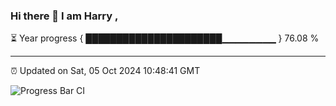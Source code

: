 ### Hi there 👋 I am Harry , 

⏳ Year progress { ██████████████████████▁▁▁▁▁▁▁▁ } 76.08 %

---

⏰ Updated on Sat, 05 Oct 2024 10:48:41 GMT

![Progress Bar CI](https://github.com/duykhang68/duykhang68/workflows/Progress%20Bar%20CI/badge.svg)
